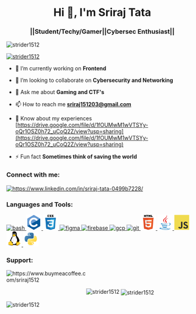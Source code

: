 <h1 align="center">Hi 👋, I'm Sriraj Tata</h1>
<h3 align="center">||Student/Techy/Gamer||Cybersec Enthusiast||</h3>

<p align="left"> <img src="https://komarev.com/ghpvc/?username=strider1512&label=Profile%20views&color=0e75b6&style=flat" alt="strider1512" /> </p>

<p align="left"> <a href="https://github.com/ryo-ma/github-profile-trophy"><img src="https://github-profile-trophy.vercel.app/?username=strider1512" alt="strider1512" /></a> </p>

- 🔭 I’m currently working on **Frontend**

- 👯 I’m looking to collaborate on **Cybersecurity and Networking**

- 💬 Ask me about **Gaming and CTF's**

- 📫 How to reach me **sriraj151203@gmail.com**

- 📄 Know about my experiences [https://drive.google.com/file/d/1fOUMwM1wVTSYy-oQr1OSZ0h72_uCoQ2Z/view?usp=sharing](https://drive.google.com/file/d/1fOUMwM1wVTSYy-oQr1OSZ0h72_uCoQ2Z/view?usp=sharing)

- ⚡ Fun fact **Sometimes think of saving the world**

<h3 align="left">Connect with me:</h3>
<p align="left">
<a href="https://linkedin.com/in/https://www.linkedin.com/in/sriraj-tata-0499b7228/" target="blank"><img align="center" src="https://raw.githubusercontent.com/rahuldkjain/github-profile-readme-generator/master/src/images/icons/Social/linked-in-alt.svg" alt="https://www.linkedin.com/in/sriraj-tata-0499b7228/" height="30" width="40" /></a>
</p>

<h3 align="left">Languages and Tools:</h3>
<p align="left"> <a href="https://www.gnu.org/software/bash/" target="_blank" rel="noreferrer"> <img src="https://www.vectorlogo.zone/logos/gnu_bash/gnu_bash-icon.svg" alt="bash" width="40" height="40"/> </a> <a href="https://www.cprogramming.com/" target="_blank" rel="noreferrer"> <img src="https://raw.githubusercontent.com/devicons/devicon/master/icons/c/c-original.svg" alt="c" width="40" height="40"/> </a> <a href="https://www.w3schools.com/css/" target="_blank" rel="noreferrer"> <img src="https://raw.githubusercontent.com/devicons/devicon/master/icons/css3/css3-original-wordmark.svg" alt="css3" width="40" height="40"/> </a> <a href="https://www.figma.com/" target="_blank" rel="noreferrer"> <img src="https://www.vectorlogo.zone/logos/figma/figma-icon.svg" alt="figma" width="40" height="40"/> </a> <a href="https://firebase.google.com/" target="_blank" rel="noreferrer"> <img src="https://www.vectorlogo.zone/logos/firebase/firebase-icon.svg" alt="firebase" width="40" height="40"/> </a> <a href="https://cloud.google.com" target="_blank" rel="noreferrer"> <img src="https://www.vectorlogo.zone/logos/google_cloud/google_cloud-icon.svg" alt="gcp" width="40" height="40"/> </a> <a href="https://git-scm.com/" target="_blank" rel="noreferrer"> <img src="https://www.vectorlogo.zone/logos/git-scm/git-scm-icon.svg" alt="git" width="40" height="40"/> </a> <a href="https://www.w3.org/html/" target="_blank" rel="noreferrer"> <img src="https://raw.githubusercontent.com/devicons/devicon/master/icons/html5/html5-original-wordmark.svg" alt="html5" width="40" height="40"/> </a> <a href="https://www.java.com" target="_blank" rel="noreferrer"> <img src="https://raw.githubusercontent.com/devicons/devicon/master/icons/java/java-original.svg" alt="java" width="40" height="40"/> </a> <a href="https://developer.mozilla.org/en-US/docs/Web/JavaScript" target="_blank" rel="noreferrer"> <img src="https://raw.githubusercontent.com/devicons/devicon/master/icons/javascript/javascript-original.svg" alt="javascript" width="40" height="40"/> </a> <a href="https://www.linux.org/" target="_blank" rel="noreferrer"> <img src="https://raw.githubusercontent.com/devicons/devicon/master/icons/linux/linux-original.svg" alt="linux" width="40" height="40"/> </a> <a href="https://www.python.org" target="_blank" rel="noreferrer"> <img src="https://raw.githubusercontent.com/devicons/devicon/master/icons/python/python-original.svg" alt="python" width="40" height="40"/> </a> </p>

<h3 align="left">Support:</h3>
<p><a href="https://www.buymeacoffee.com/https://www.buymeacoffee.com/sriraj1512"> <img align="left" src="https://cdn.buymeacoffee.com/buttons/v2/default-yellow.png" height="50" width="210" alt="https://www.buymeacoffee.com/sriraj1512" /></a></p><br><br>

<p><img align="left" src="https://github-readme-stats.vercel.app/api/top-langs?username=strider1512&show_icons=true&locale=en&layout=compact" alt="strider1512" /></p>

<p>&nbsp;<img align="center" src="https://github-readme-stats.vercel.app/api?username=strider1512&show_icons=true&locale=en" alt="strider1512" /></p>

<p><img align="center" src="https://github-readme-streak-stats.herokuapp.com/?user=strider1512&" alt="strider1512" /></p>

